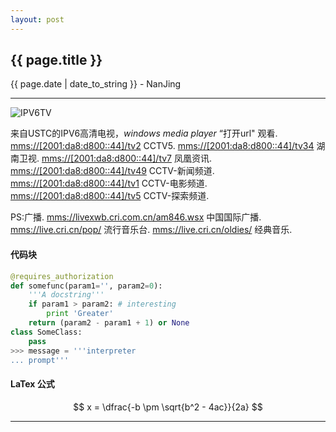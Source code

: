 ```yaml
---
layout: post
---
```


<h2>{{ page.title }}</h2>
<p class='meta'>{{ page.date | date_to_string }} - NanJing</p>

---
![IPV6TV][1]

来自USTC的IPV6高清电视，*windows media player* “打开url" 观看.
[mms://\[2001:da8:d800::44\]/tv2][2] CCTV5.
[mms://\[2001:da8:d800::44\]/tv34][3] 湖南卫视.
[mms://\[2001:da8:d800::44\]/tv7][4] 凤凰资讯.
[mms://\[2001:da8:d800::44\]/tv49][5] CCTV-新闻频道.
[mms://\[2001:da8:d800::44\]/tv1][6] CCTV-电影频道.
[mms://\[2001:da8:d800::44\]/tv5][7] CCTV-探索频道.

PS:广播.
[mms://livexwb.cri.com.cn/am846.wsx][8] 中国国际广播.
[mms://live.cri.cn/pop/][9] 流行音乐台.
[mms://live.cri.cn/oldies/][10] 经典音乐.

#### 代码块
``` python
@requires_authorization
def somefunc(param1='', param2=0):
    '''A docstring'''
    if param1 > param2: # interesting
        print 'Greater'
    return (param2 - param1 + 1) or None
class SomeClass:
    pass
>>> message = '''interpreter
... prompt'''
```

#### LaTex 公式
$$	x = \dfrac{-b \pm \sqrt{b^2 - 4ac}}{2a} $$

---

  [1]: https://encrypted-tbn2.gstatic.com/images?q=tbn:ANd9GcRz1WYFXX6wm4_-nlTWOb0_Ge4BbBGvhXIrnfkW1oarLmBNVUCN0w
  [2]: mms://%5B2001:da8:d800::44%5D/tv2
  [3]: mms://%5B2001:da8:d800::44%5D/tv34
  [4]: mms://%5B2001:da8:d800::44%5D/tv7
  [5]: mms://%5B2001:da8:d800::44%5D/tv49
  [6]: mms://%5B2001:da8:d800::44%5D/tv1
  [7]: mms://%5B2001:da8:d800::44%5D/tv5
  [8]: mms://livexwb.cri.com.cn/am846.wsx
  [9]: mms://live.cri.cn/pop/
  [10]: mms://live.cri.cn/oldies/
